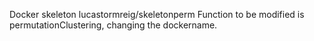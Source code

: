 Docker skeleton lucastormreig/skeletonperm
Function to  be modified is permutationClustering, changing the dockername.
